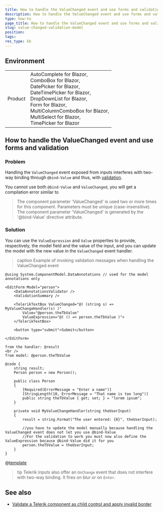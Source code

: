 ```yaml
---
title: How to handle the ValueChanged event and use forms and validation
description: How to handle the ValueChanged event and use forms and validation.
type: how-to
page_title: How to handle the ValueChanged event and use forms and validation
slug: value-changed-validation-model
position: 
tags: 
res_type: kb
---
```


## Environment

<table>
    <tbody>
        <tr>
            <td>Product</td>
            <td>
                AutoComplete for Blazor,<br />
                ComboBox for Blazor,<br />
                DatePicker for Blazor,<br />
                DateTimePicker for Blazor,<br />
                DropDownList for Blazor,<br />
                Form for Blazor,<br />
                MultiColumnComboBox for Blazor,<br />
                MultiSelect for Blazor,<br />
                TimePicker for Blazor
            </td>
        </tr>
    </tbody>
</table>


## How to handle the ValueChanged event and use forms and validation

### Problem

Handling the `ValueChanged` event exposed from inputs interferes with two-way binding through `@bind-Value` and thus, with [validation](slug:common-features/input-validation).

You cannot use both `@bind-Value` and `ValueChanged`, you will get a compilation error similar to

> The component parameter 'ValueChanged' is used two or more times for this component. Parameters must be unique (case-insensitive). The component parameter 'ValueChanged' is generated by the '@bind-Value' directive attribute.


### Solution

You can use the `ValueExpression` and `Value` properties to provide, respectively, the model field and the value of the input, and you can update the model with the new value in the `ValueChanged` event handler.

>caption Example of invoking validation messages when handling the ValueChanged event

````RAZOR
@using System.ComponentModel.DataAnnotations // used for the model annotations only

<EditForm Model="person">
    <DataAnnotationsValidator />
    <ValidationSummary />

    <TelerikTextBox ValueChanged="@( (string s) => MyValueChangeHandler(s) )" 
        Value="@person.theTbValue"
        ValueExpression="@( () => person.theTbValue )">
    </TelerikTextBox>

    <button type="submit">Submit</button>

</EditForm>

from the handler: @result
<br />
from model: @person.theTbValue

@code {
    string result;
    Person person = new Person();

    public class Person
    {
        [Required(ErrorMessage = "Enter a name")]
        [StringLength(10, ErrorMessage = "That name is too long")]
        public string theTbValue { get; set; } = "lorem ipsum";
    }

    private void MyValueChangeHandler(string theUserInput)
    {
        result = string.Format("The user entered: {0}", theUserInput);

        //you have to update the model manually because handling the ValueChanged event does not let you use @bind-Value
        //For the validation to work you must now also define the ValueExpression because @bind-Value did it for you
        person.theTbValue = theUserInput;
    }
}
````

@[template](/_contentTemplates/common/issues-and-warnings.md#valuechanged-lambda-required)

>tip Telerik inputs also offer an `OnChange` event that does not interfere with two-way binding. It fires on blur or on `Enter`.


## See also

* [Validate a Telerik component as child control and apply invalid border ](slug:inputs-kb-validate-child-component)
